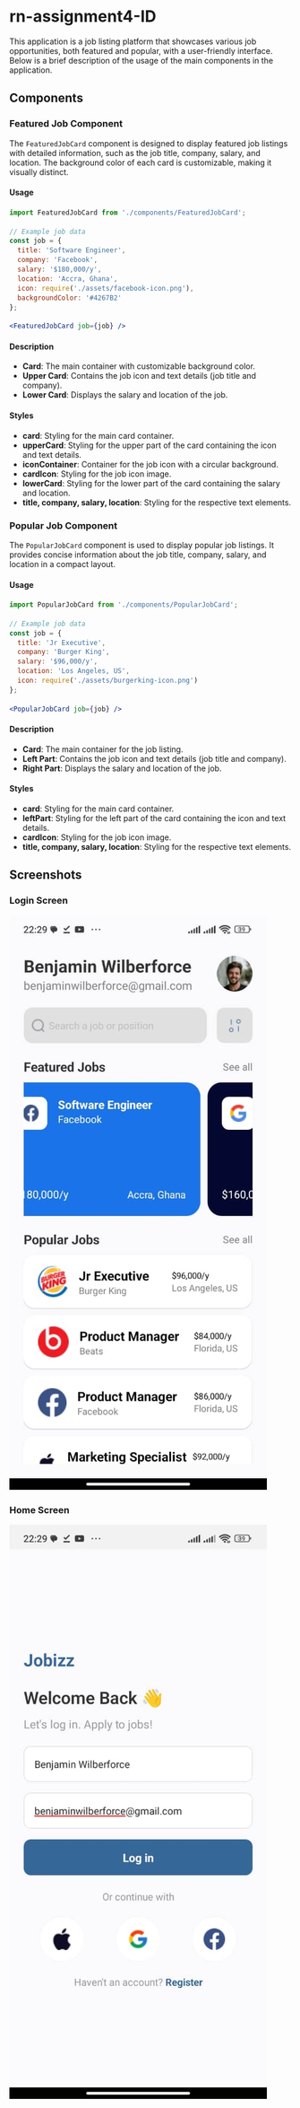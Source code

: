 # rn-assignment4-ID

This application is a job listing platform that showcases various job opportunities, both featured and popular, with a user-friendly interface. Below is a brief description of the usage of the main components in the application.

## Components

### Featured Job Component

The `FeaturedJobCard` component is designed to display featured job listings with detailed information, such as the job title, company, salary, and location. The background color of each card is customizable, making it visually distinct.

#### Usage

```jsx
import FeaturedJobCard from './components/FeaturedJobCard';

// Example job data
const job = {
  title: 'Software Engineer',
  company: 'Facebook',
  salary: '$180,000/y',
  location: 'Accra, Ghana',
  icon: require('./assets/facebook-icon.png'),
  backgroundColor: '#4267B2'
};

<FeaturedJobCard job={job} />
```

#### Description

- **Card**: The main container with customizable background color.
- **Upper Card**: Contains the job icon and text details (job title and company).
- **Lower Card**: Displays the salary and location of the job.

#### Styles

- **card**: Styling for the main card container.
- **upperCard**: Styling for the upper part of the card containing the icon and text details.
- **iconContainer**: Container for the job icon with a circular background.
- **cardIcon**: Styling for the job icon image.
- **lowerCard**: Styling for the lower part of the card containing the salary and location.
- **title, company, salary, location**: Styling for the respective text elements.

### Popular Job Component

The `PopularJobCard` component is used to display popular job listings. It provides concise information about the job title, company, salary, and location in a compact layout.

#### Usage

```jsx
import PopularJobCard from './components/PopularJobCard';

// Example job data
const job = {
  title: 'Jr Executive',
  company: 'Burger King',
  salary: '$96,000/y',
  location: 'Los Angeles, US',
  icon: require('./assets/burgerking-icon.png')
};

<PopularJobCard job={job} />
```

#### Description

- **Card**: The main container for the job listing.
- **Left Part**: Contains the job icon and text details (job title and company).
- **Right Part**: Displays the salary and location of the job.

#### Styles

- **card**: Styling for the main card container.
- **leftPart**: Styling for the left part of the card containing the icon and text details.
- **cardIcon**: Styling for the job icon image.
- **title, company, salary, location**: Styling for the respective text elements.

## Screenshots

### Login Screen
![Login Screen](./screenshots/home.jpg)

### Home Screen
![Home Screen](./screenshots/login.jpg)
